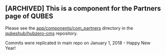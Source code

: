 [ARCHIVED] This is a component for the Partners page of QUBES
---

Please see the [app/components/com_partners](https://github.com/qubeshub/hubzero-cms/tree/master/app/components/com_partners) directory in the [qubeshub/hubzero-cms](https://github.com/qubeshub/hubzero-cms) repository.

Commits were replicated in main repo on January 1, 2018 - Happy New Year!
